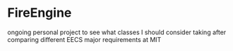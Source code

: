 # FireEngine
ongoing personal project to see what classes I should consider taking after comparing different EECS major requirements at MIT
